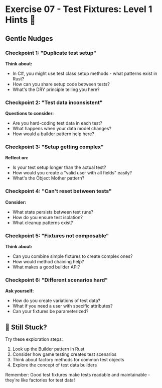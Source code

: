 # Exercise 07 - Test Fixtures: Level 1 Hints 🌱

## Gentle Nudges

### Checkpoint 1: "Duplicate test setup"
**Think about:**
- In C#, you might use test class setup methods - what patterns exist in Rust?
- How can you share setup code between tests?
- What's the DRY principle telling you here?

### Checkpoint 2: "Test data inconsistent"
**Questions to consider:**
- Are you hard-coding test data in each test?
- What happens when your data model changes?
- How would a builder pattern help here?

### Checkpoint 3: "Setup getting complex"
**Reflect on:**
- Is your test setup longer than the actual test?
- How would you create a "valid user with all fields" easily?
- What's the Object Mother pattern?

### Checkpoint 4: "Can't reset between tests"
**Consider:**
- What state persists between test runs?
- How do you ensure test isolation?
- What cleanup patterns exist?

### Checkpoint 5: "Fixtures not composable"
**Think about:**
- Can you combine simple fixtures to create complex ones?
- How would method chaining help?
- What makes a good builder API?

### Checkpoint 6: "Different scenarios hard"
**Ask yourself:**
- How do you create variations of test data?
- What if you need a user with specific attributes?
- Can your fixtures be parameterized?

## 🤔 Still Stuck?

Try these exploration steps:
1. Look up the Builder pattern in Rust
2. Consider how game testing creates test scenarios
3. Think about factory methods for common test objects
4. Explore the concept of test data builders

Remember: Good test fixtures make tests readable and maintainable - they're like factories for test data!